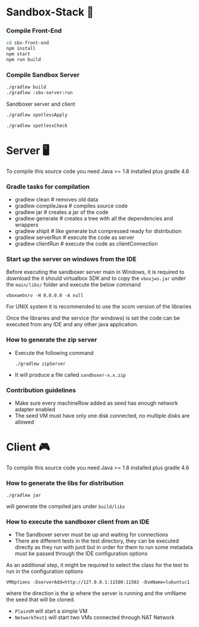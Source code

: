 # Sandbox-Stack 🚀

### Compile Front-End
```bash
cd sbx-front-end
npm install
npm start
npm run build
```

### Compile Sandbox Server
```bash
./gradlew build
./gradlew :sbx-server:run
```

Sandboxer server and client

```bash
./gradlew spotlessApply
```

```bash
./gradlew spotlessCheck
```

# Server 🖥️

To compile this source code you need Java >= 1.8 installed plus gradle 4.6

### Gradle tasks for compilation ###

* gradlew clean # removes old data
* gradlew compileJava # compiles source code
* gradlew jar # creates a jar of the code
* gradlew generate # creates a tree with all the dependencies and wrappers
* gradlew shipit # like generate but compressed ready for distribution
* gradlew serverRun # execute the code as server
* gradlew clientRun # execute the code as clientConnection

### Start up the server on windows from the IDE ###

Before executing the sandboxer server main in Windows, it is required to download
the it should virtualbox SDK and to copy the `vboxjws.jar` under the `main/libs/`
folder and execute the below command

    vboxwebsrv -H 0.0.0.0 -A null

For UNIX system it is recommended to use the xcom version of the libraries

Once the libraries and the service (for windows) is set the code can be executed from any IDE
and any other java application.

### How to generate the zip server ###

* Execute the following command

  `./gradlew zipServer`

* It will produce a file called `sandboxer-x.x.zip`

### Contribution guidelines ###

* Make sure every machineRow added as seed has enough network adapter enabled
* The seed VM must have only one disk connected, no multiple disks are allowed

# Client 🎮

To compile this source code you need Java >= 1.8 installed plus gradle 4.6

### How to generate the libs for distribution ###

```
./gradlew jar
```

will generate the compiled jars under `build/libs`

### How to execute the sandboxer client from an IDE ###

* The Sandboxer server must be up and waiting for connections
* There are different tests in the test directory, they can be executed directly as they
  run with junit but in order for them to run some metadata must be passed through the
  IDE configuration options

As an additional step, it might be required to select the class for the test to run
in the configuration options

```
VMOptions -DserverAdd=http://127.0.0.1:11500:11502 -DvmName=lubuntuc1
```

where the direction is the ip where the server is running and the vmName the seed that
will be cloned.

* `PlainVM` will start a simple VM
* `NetworkTest1` will start two VMs connected through NAT Network